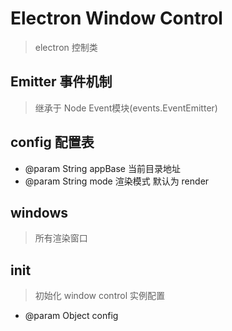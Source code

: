 # Electron Window Control
> electron 控制类

## Emitter 事件机制
> 继承于 Node Event模块(events.EventEmitter)

## config 配置表
- @param String appBase 当前目录地址
- @param String mode 渲染模式 默认为 render

## windows
> 所有渲染窗口 

## init 
> 初始化 window control 实例配置
- @param Object config

## 










